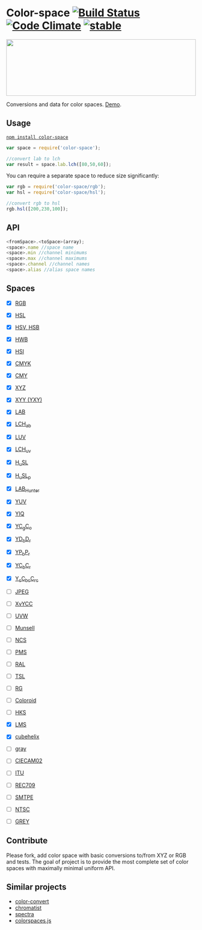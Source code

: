 # Color-space [![Build Status](https://travis-ci.org/dfcreative/color-space.svg?branch=master)](https://travis-ci.org/dfcreative/color-space) [![Code Climate](https://codeclimate.com/github/dfcreative/color-space/badges/gpa.svg)](https://codeclimate.com/github/dfcreative/color-space) [![stable](http://badges.github.io/stability-badges/dist/stable.svg)](http://github.com/badges/stability-badges)

<img src="https://raw.githubusercontent.com/dfcreative/color-space/gh-pages/logo.png" width="100%" height="150"/>

Conversions and data for color spaces. [Demo](http://dfcreative.github.io/color-space).


## Usage

[`npm install color-space`](https://npmjs.org/package/color-space/)

```js
var space = require('color-space');

//convert lab to lch
var result = space.lab.lch([80,50,60]);
```

You can require a separate space to reduce size significantly:

```js
var rgb = require('color-space/rgb');
var hsl = require('color-space/hsl');

//convert rgb to hsl
rgb.hsl([200,230,100]);
```


## API


```js
<fromSpace>.<toSpace>(array);
<space>.name //space name
<space>.min //channel minimums
<space>.max //channel maximums
<space>.channel //channel names
<space>.alias //alias space names
```

## Spaces

* [x] [RGB](https://en.wikipedia.org/wiki/CIE_1931_color_space#Experimental_results:_the_CIE_RGB_color_space)
* [x] [HSL](https://en.wikipedia.org/wiki/HSL_and_HSV)
* [x] [HSV, HSB](https://en.wikipedia.org/wiki/HSL_and_HSV)
* [x] [HWB](http://dev.w3.org/csswg/css-color/#the-hwb-notation)
* [x] [HSI](https://en.wikipedia.org/wiki/HSL_and_HSV)
* [x] [CMYK](https://en.wikipedia.org/wiki/CMYK_color_model)
* [x] [CMY](https://en.wikipedia.org/wiki/CMYK_color_model)
* [x] [XYZ](http://en.wikipedia.org/wiki/CIE_1931_color_space)
* [x] [XYY (YXY)](https://en.wikipedia.org/wiki/CIE_1931_color_space#CIE_xy_chromaticity_diagram_and_the_CIE_xyY_color_space)
* [x] [LAB](http://en.wikipedia.org/wiki/Lab_color_space)
* [x] [LCH<sub>ab</sub>](https://en.wikipedia.org/wiki/Lab_color_space#Cylindrical_representation:_CIELCh_or_CIEHLC)
* [x] [LUV](http://en.wikipedia.org/wiki/CIELUV)
* [x] [LCH<sub>uv</sub>](http://en.wikipedia.org/wiki/CIELUV#Cylindrical_representation)
* [x] [H<sub>u</sub>SL](http://www.boronine.com/husl/)
* [x] [H<sub>u</sub>SL<sub>p</sub>](http://www.boronine.com/husl/)
* [x] [LAB<sub>Hunter</sub>](http://en.wikipedia.org/wiki/Lab_color_space#Hunter_Lab)
* [x] [YUV](https://en.wikipedia.org/?title=YUV)
* [x] [YIQ](https://en.wikipedia.org/?title=YIQ)
* [x] [YC<sub>g</sub>C<sub>o</sub>](https://en.wikipedia.org/wiki/YCgCo)
* [x] [YD<sub>b</sub>D<sub>r</sub>](https://en.wikipedia.org/wiki/YDbDr)
* [x] [YP<sub>b</sub>P<sub>r</sub>](https://en.wikipedia.org/wiki/YPbPr)
* [x] [YC<sub>b</sub>C<sub>r</sub>](https://en.wikipedia.org/wiki/YCbCr)
* [x] [Y<sub>c</sub>C<sub>bc</sub>C<sub>rc</sub>](https://en.wikipedia.org/wiki/YCbCr#ITU-R_BT.2020_conversion)
* [ ] [JPEG](https://en.wikipedia.org/wiki/YCbCr#JPEG_conversion)
* [ ] [XvYCC](https://en.wikipedia.org/wiki/XvYCC)
* [ ] [UVW](https://en.wikipedia.org/wiki/CIE_1964_color_space)
* [ ] [Munsell](https://en.wikipedia.org/wiki/Munsell_color_system)
* [ ] [NCS](https://en.wikipedia.org/wiki/Natural_Color_System)
* [ ] [PMS](https://en.wikipedia.org/wiki/Pantone)
* [ ] [RAL](https://en.wikipedia.org/wiki/RAL_colour_standard)
* [ ] [TSL](https://en.wikipedia.org/wiki/TSL_color_space)
* [ ] [RG](https://en.wikipedia.org/wiki/RG_color_space)
* [ ] [Coloroid](https://en.wikipedia.org/wiki/Coloroid)
* [ ] [HKS](https://en.wikipedia.org/wiki/HKS_(colour_system))
* [x] [LMS](http://en.wikipedia.org/wiki/LMS_color_space)
* [x] [cubehelix](https://www.mrao.cam.ac.uk/~dag/CUBEHELIX/)
* [ ] [gray](http://dev.w3.org/csswg/css-color/#grays)
* [ ] [CIECAM02](https://en.wikipedia.org/wiki/CIECAM02)
* [ ] [ITU](http://www.jentronics.com/color.html)
* [ ] [REC709](http://www.jentronics.com/color.html)
* [ ] [SMTPE](http://www.jentronics.com/color.html)
* [ ] [NTSC](http://www.jentronics.com/color.html)
* [ ] [GREY](http://www.jentronics.com/color.html)


## Contribute

Please fork, add color space with basic conversions to/from XYZ or RGB and tests.
The goal of project is to provide the most complete set of color spaces with maximally minimal uniform API.


## Similar projects

* [color-convert](https://github.com/harthur/color-convert)
* [chromatist](https://github.com/jrus/chromatist)
* [spectra](https://github.com/avp/spectra)
* [colorspaces.js](https://github.com/boronine/colorspaces.js)
